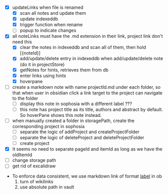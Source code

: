 - [x] updateLinks when file is renamed
  - [x] scan all notes and update them
  - [x] update indexeddb
  - [x] trigger function when rename
  - [ ] popup to indicate changes
- [x] all noteLinks must have the .md extension in their link, project link don't need this
  - [x] clear the notes in indexeddb and scan all of them, then hold [{noteId}]
  - [x] add/update/delete entry in indexeddb when add/update/delete note (do it in projectStore)
  - [x] getNotes for hints, retrieves them from db
  - [x] enter links using hints
  - [x] hoverpane
- [ ] create a markdown note with name projectId.md under each folder, so that when user in obsidian click a link target to the project can navigate to the folder
  - [ ] display this note in sophosia with a different label ???
  - [ ] this note has project title as its title, authors and abstract by default. So hoverPane shows this note instead.
- [ ] when manually created a folder in storagePath, create the corresponding project in sophosia
  - [ ] separate the logic of addProject and createProjectFolder
  - [ ] separate the logic of deleteProject and deleteProjectFolder
  - [ ] create project
- [x] It seems no need to separate pageId and itemId as long as we have the oldItemId
- [ ] change storage path
- [ ] get rid of excalidraw

- To enforce data consistent, we use markdown link of format [label](path/to/file.md#^block-id) in ob
  1. turn of wikilinks
  2. use absolute path in vault
